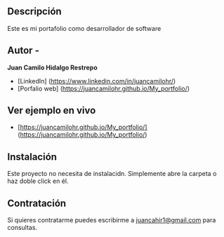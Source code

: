 ## Descripción

Este es mi portafolio como desarrollador de software

## Autor - 
**Juan Camilo Hidalgo Restrepo**


* [LinkedIn] (https://www.linkedin.com/in/juancamilohr/)
* [Porfalio web] (https://juancamilohr.github.io/My_portfolio/)

## Ver ejemplo en vivo

- [https://juancamilohr.github.io/My_portfolio/] (https://juancamilohr.github.io/My_portfolio/)

## Instalación
Este proyecto no necesita de instalacidn. Simplemente abre la carpeta o haz doble click en él.

## Contratación
Si quieres contratarme puedes escribirme a juancahir1@gmail.com para consultas.

